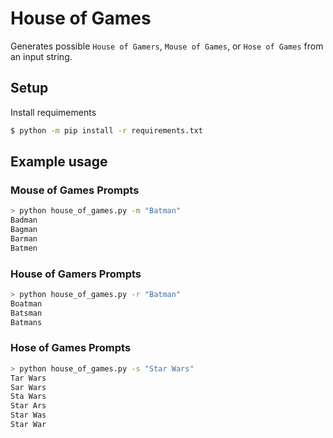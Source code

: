# House of Games

Generates possible `House of Gamers`, `Mouse of Games`, or `Hose of Games`
from an input string.

## Setup

Install requimements 

```bash
$ python -m pip install -r requirements.txt
```

## Example usage

### **M**ouse of Games Prompts

```bash
> python house_of_games.py -m "Batman"
Badman
Bagman
Barman
Batmen
```

### House of Game**r**s Prompts

```bash
> python house_of_games.py -r "Batman"
Boatman
Batsman
Batmans
```

### H**os**e of Games Prompts

```bash
> python house_of_games.py -s "Star Wars"
Tar Wars
Sar Wars
Sta Wars
Star Ars
Star Was
Star War
```
